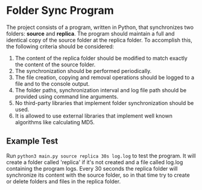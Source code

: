 # Folder Sync Program
The project consists of a program, written in Python, that synchronizes two folders: **source** and **replica**. The program should maintain a full and identical copy of the source folder at the replica folder. To accomplish this, the following criteria should be considered:

1. The content of the replica folder should be modified to match exactly the content of the source folder.
2. The synchronization should be performed periodically.
3. The file creation, copying and removal operations should be logged to a file and to the console output.
4. The folder paths, synchronization interval and log file path should be provided using command line arguments.
5. No third-party libraries that implement folder synchronization should be used.
6. It is allowed to use external libraries that implement well known algorithms like calculating MD5.

## Example Test
Run `python3 main.py source replica 30s log.log` to test the program. It will create a folder called 'replica' if it's not created and a file called log.log containing the program logs. Every 30 seconds the replica folder will synchronize its content with the source folder, so in that time try to create or delete folders and files in the replica folder.
